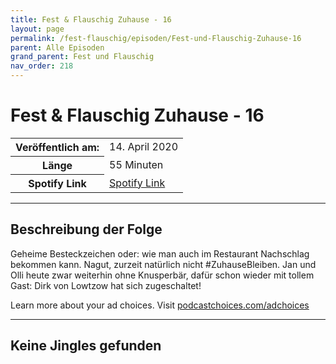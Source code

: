 ```yaml
---
title: Fest & Flauschig Zuhause - 16
layout: page
permalink: /fest-flauschig/episoden/Fest-und-Flauschig-Zuhause-16
parent: Alle Episoden
grand_parent: Fest und Flauschig
nav_order: 218
---
```


# Fest & Flauschig Zuhause - 16
<table class="resp-table dcf-table dcf-table-responsive dcf-table-bordered dcf-table-striped dcf-w-100%">
                    <tbody>
                        <tr>
                            <th scope="row">Veröffentlich am:</th>
                            <td data-label="Veröffentlich am:">14. April 2020</td>
                        </tr>
                        <tr>
                            <th scope="row">Länge </th>
                            <td data-label="Länge ">55 Minuten</td>
                        </tr><tr>
                                <th scope="row">Spotify Link</th>
                                <td data-label="Spotify Link"><a href="https://open.spotify.com/episode/1QVefF05oNkJmBN4BkWeuL">Spotify Link</a></td>
                            </tr></tbody>
                </table>

***

## Beschreibung der Folge

<div>
Geheime Besteckzeichen oder: wie man auch im Restaurant Nachschlag bekommen kann. Nagut, zurzeit natürlich nicht #ZuhauseBleiben. Jan und Olli heute zwar weiterhin ohne Knusperbär, dafür schon wieder mit tollem Gast: Dirk von Lowtzow hat sich zugeschaltet!<p> </p><p>Learn more about your ad choices. Visit <a href="https://podcastchoices.com/adchoices">podcastchoices.com/adchoices</a></p>  
</div>

***

## Keine Jingles gefunden